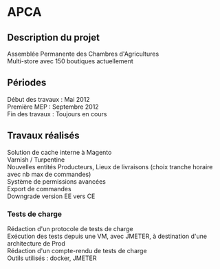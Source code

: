 # APCA

## Description du projet
Assemblée Permanente des Chambres d'Agricultures  
Multi-store avec 150 boutiques actuellement

## Périodes
Début des travaux : Mai 2012  
Première MEP : Septembre 2012  
Fin des travaux : Toujours en cours  

## Travaux réalisés
Solution de cache interne à Magento  
Varnish / Turpentine  
Nouvelles entités Producteurs, Lieux de livraisons (choix tranche horaire avec nb max de commandes)  
Système de permissions avancées  
Export de commandes  
Downgrade version EE vers CE  

### Tests de charge
Rédaction d'un protocole de tests de charge  
Exécution des tests depuis une VM, avec JMETER, à destination d'une architecture de Prod  
Rédaction d'un compte-rendu de tests de charge  
Outils utilisés : docker, JMETER  